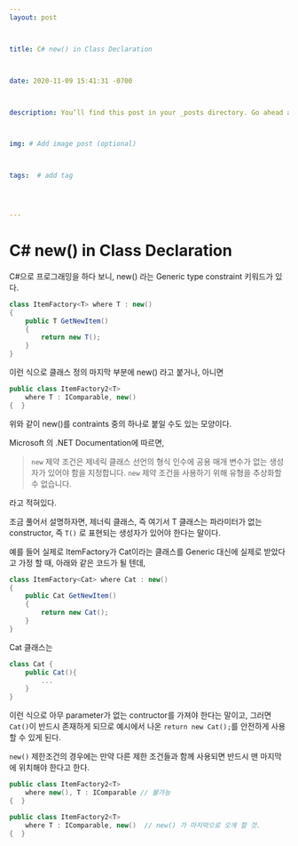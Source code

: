 ```yaml
---
layout: post



title: C# new() in Class Declaration



date: 2020-11-09 15:41:31 -0700



description: You’ll find this post in your _posts directory. Go ahead and edit it and re-build the site to see your changes. # Add post description (optional)



img: # Add image post (optional)



tags:  # add tag




---
```




# C# new() in Class Declaration



C#으로 프로그래밍을 하다 보니, new() 라는 Generic type constraint 키워드가 있다. 



```C#
class ItemFactory<T> where T : new()
{
    public T GetNewItem()
    {
        return new T();
    }
}
```

이런 식으로 클래스 정의 마지막 부분에 new() 라고 붙거나, 아니면 



```c#
public class ItemFactory2<T>
    where T : IComparable, new()
{  }
```



위와 같이 new()를 contraints 중의 하나로 붙일 수도 있는 모양이다. 



Microsoft 의 .NET Documentation에 따르면, 

> `new` 제약 조건은 제네릭 클래스 선언의 형식 인수에 공용 매개 변수가 없는 생성자가 있어야 함을 지정합니다. `new` 제약 조건을 사용하기 위해 유형을 추상화할 수 없습니다.

라고 적혀있다. 



조금 풀어서 설명하자면,  제너릭 클래스, 즉 여기서 T 클래스는 파라미터가 없는 constructor, 즉 `T()` 로 표현되는 생성자가 있어야 한다는 말이다. 



예를 들어 실제로 ItemFactory가 Cat이라는 클래스를 Generic 대신에 실제로 받았다고 가정 할 때, 아래와 같은 코드가 될 텐데, 

```C#
class ItemFactory<Cat> where Cat : new()
{
    public Cat GetNewItem()
    {
        return new Cat();
    }
}
```



Cat 클래스는 

```c#
class Cat {
    public Cat(){
        ...
    }
}
```

이런 식으로 아무 parameter가 없는 contructor를 가져야 한다는 말이고,  그러면 `Cat()`이 반드시 존재하게 되므로 예시에서 나온 `return new Cat();`를 안전하게 사용 할 수 있게 된다. 



`new()` 제한조건의 경우에는 만약 다른 제한 조건들과 함께 사용되면 반드시 맨 마지막에 위치해야 한다고 한다. 

```C#
public class ItemFactory2<T>
    where new(), T : IComparable // 불가능
{  }

public class ItemFactory2<T>
    where T : IComparable, new()  // new() 가 마지막으로 오게 할 것. 
{  }
```





[참조]: https://docs.microsoft.com/ko-kr/dotnet/csharp/language-reference/keywords/new-constraint?source=docs	"new constraint (C# Reference)"

